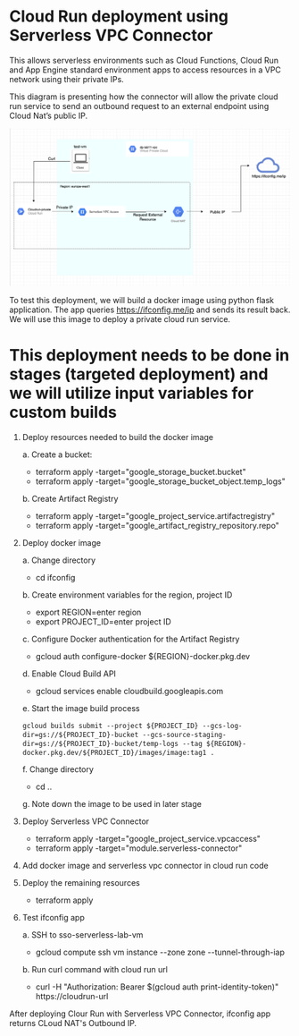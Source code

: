 # Cloud Run deployment using Serverless VPC Connector
This allows serverless environments such as Cloud Functions, Cloud Run and App Engine standard environment apps to access resources in a VPC network using their private IPs.

This diagram is presenting how the connector will allow the private cloud run service to send an outbound request to an external endpoint using Cloud Nat’s public IP.


![img](serverless-vpc-diagram.png)

To test this deployment, we will build a docker image using python flask application. The app queries https://ifconfig.me/ip and sends its result back. We will use this image to deploy a private cloud run service.

# This deployment needs to be done in stages (targeted deployment) and we will utilize input variables for custom builds
1. Deploy resources needed to build the docker image
   
   a. Create a bucket: 
    * terraform apply -target="google_storage_bucket.bucket"
    * terraform apply -target="google_storage_bucket_object.temp_logs"
    
   b. Create Artifact Registry
    * terraform apply -target="google_project_service.artifactregistry"
    * terraform apply -target="google_artifact_registry_repository.repo"

2. Deploy docker image 

    a. Change directory
    * cd ifconfig

    b. Create environment variables for the region, project ID
    * export REGION=enter region
    * export PROJECT_ID=enter project ID

    c. Configure Docker authentication for the Artifact Registry
    * gcloud auth configure-docker ${REGION}-docker.pkg.dev

    d. Enable Cloud Build API
    * gcloud services enable cloudbuild.googleapis.com

    e. Start the image build process
    ```
    gcloud builds submit --project ${PROJECT_ID} --gcs-log-dir=gs://${PROJECT_ID}-bucket --gcs-source-staging-dir=gs://${PROJECT_ID}-bucket/temp-logs --tag ${REGION}-docker.pkg.dev/${PROJECT_ID}/images/image:tag1 . 
    ```
    f. Change directory
    * cd ..

    g. Note down the image to be used in later stage

3. Deploy Serverless VPC Connector
    * terraform apply -target="google_project_service.vpcaccess"
    * terraform apply -target="module.serverless-connector"

4. Add docker image and serverless vpc connector in cloud run code

5. Deploy the remaining resources
    * terraform apply

6. Test ifconfig app

    a. SSH to sso-serverless-lab-vm
    * gcloud compute ssh vm instance --zone zone --tunnel-through-iap

    b. Run curl command with cloud run url
    * curl -H "Authorization: Bearer $(gcloud auth print-identity-token)" https://cloudrun-url

After deploying Clour Run with Serverless VPC Connector, ifconfig app returns CLoud NAT's Outbound IP. 